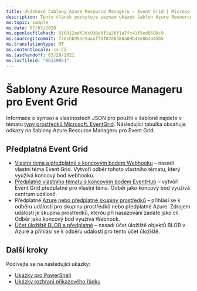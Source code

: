 ```yaml
---
title: Ukázkové šablony Azure Resource Manageru – Event Grid | Microsoft Docs
description: Tento článek poskytuje seznam ukázek šablon Azure Resource Manager pro Azure Event Grid na GitHubu.
ms.topic: sample
ms.date: 07/07/2020
ms.openlocfilehash: 910012adf2dc930e6f1a26f1a7fc41f5ed0580c9
ms.sourcegitcommit: f28ebb95ae9aaaff3f87d8388a09b41e0b3445b5
ms.translationtype: MT
ms.contentlocale: cs-CZ
ms.lasthandoff: 03/29/2021
ms.locfileid: "86119051"
---
```

# <a name="azure-resource-manager-templates-for-event-grid"></a>Šablony Azure Resource Manageru pro Event Grid

Informace o syntaxi a vlastnostech JSON pro použití v šabloně najdete v tématu [typy prostředků Microsoft. EventGrid](/azure/templates/microsoft.eventgrid/allversions). Následující tabulka obsahuje odkazy na šablony Azure Resource Manageru pro Event Grid.

## <a name="event-grid-subscriptions"></a>Předplatná Event Grid
- [Vlastní téma a předplatné s koncovým bodem Webhooku](https://github.com/Azure/azure-quickstart-templates/tree/master/101-event-grid) – nasadí vlastní téma Event Grid. Vytvoří odběr tohoto vlastního tématu, který využívá koncový bod webhooku. 
- [Předplatné vlastního tématu s koncovým bodem EventHub](https://github.com/Azure/azure-quickstart-templates/tree/master/101-event-grid-event-hubs-handler) – vytvoří Event Grid předplatné pro vlastní téma. Odběr jako koncový bod využívá centrum událostí. 
- Předplatné [Azure nebo předplatné skupiny prostředků](https://github.com/Azure/azure-quickstart-templates/tree/master/101-event-grid-resource-events-to-webhook) – přihlásí se k odběru událostí pro skupinu prostředků nebo předplatné Azure. Zdrojem událostí je skupina prostředků, kterou při nasazování zadáte jako cíl. Odběr jako koncový bod využívá Webhook. 
- [Účet úložiště BLOB a předplatné](https://github.com/Azure/azure-quickstart-templates/tree/master/101-event-grid-subscription-and-storage) – nasadí účet úložiště objektů BLOB v Azure a přihlásí se k odběru událostí pro tento účet úložiště. 

## <a name="next-steps"></a>Další kroky
Podívejte se na následující ukázky:

- [Ukázky pro PowerShell](powershell-samples.md)
- [Ukázky rozhraní příkazového řádku](cli-samples.md)
